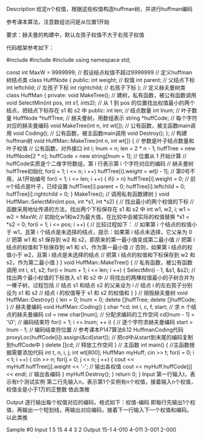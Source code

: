 Description
给定n个权值，根据这些权值构造huffman树，并进行huffman编码

参考课本算法，注意数组访问是从位置1开始

要求：赫夫曼的构建中，默认左孩子权值不大于右孩子权值

代码框架参考如下：

#include<iostream>
#include<string>
#include<cstring>
using namespace std;

const int MaxW = 9999999;  // 假设结点权值不超过9999999
// 定义huffman树结点类
class HuffNode
{
public:
    int weight;     // 权值
    int parent;     // 父结点下标
    int leftchild;  // 左孩子下标
    int rightchild; // 右孩子下标
};
// 定义赫夫曼树类
class HuffMan
{
private:
    void MakeTree();    // 建树，私有函数，被公有函数调用
    void SelectMin(int pos, int *s1, int*s2);  // 从 1 到 pos 的位置找出权值最小的两个结点，把结点下标存在 s1 和 s2 中
public:
    int len;    // 结点数量
    int lnum;   // 叶子数量
    HuffNode *huffTree; // 赫夫曼树，用数组表示
    string *huffCode;   // 每个字符对应的赫夫曼编码
    void MakeTree(int n, int wt[]); // 公有函数，被主函数main调用
    void Coding();  // 公有函数，被主函数main调用
    void Destroy();
};
// 构建huffman树
void HuffMan::MakeTree(int n, int wt[])
{
    // 参数是叶子结点数量和叶子权值
    // 公有函数，对外接口
    int i;
    lnum = n;
    len = 2 * n - 1;
    huffTree = new HuffNode[2 * n];
    huffCode = new string[lnum + 1];    // 位置从 1 开始计算
    // huffCode实质是个二维字符数组，第 i 行表示第 i 个字符对应的编码
    // 赫夫曼树huffTree初始化
    for(i = 1; i <= n; i ++)
        huffTree[i].weight = wt[i - 1]; // 第0号不用，从1开始编号
    for(i = 1; i <= len; i ++)
    {
        if(i > n) huffTree[i].weight = 0;  // 前n个结点是叶子，已经设置
        huffTree[i].parent = 0;
        huffTree[i].leftchild = 0;
        huffTree[i].rightchild = 0;
    }
    MakeTree();  // 调用私有函数建树
}
void HuffMan::SelectMin(int pos, int *s1, int *s2)
{
    // 找出最小的两个权值的下标
    // 函数采用地址传递的方法，找出两个下标保存在 s1 和 s2 中
    int w1, w2, i;
    w1 = w2 = MaxW;  // 初始化w1和w2为最大值，在比较中会被实际的权值替换
    *s1 = *s2 = 0;
    for(i = 1; i <= pos; i ++)
    {
        // 比较过程如下：
        // 如果第 i 个结点的权值小于 w1，且第 i 个结点是未选择的结点，提示：如果第 i 结点未选择，它父亲为 0
        // 把第 w1 和 s1 保存到 w2 和 s2，即原来的第一最小值变成第二最小值
        // 把第 i 结点的权值和下标保存到 w1 和 s1，作为第一最小值
        // 否则，如果第 i 结点的权值小于 w2，且第 i 结点是未选择的结点
        // 把第 i 结点的权值和下标保存到 w2 和 s2，作为第二最小值
    }
}
void HuffMan::MakeTree()
{
    // 私有函数，被公有函数调用
    int i, s1, s2;
    for(i = lnum + 1; i <= len; i ++)
    {
        SelectMin(i - 1, &s1, &s2);  // 找出两个最小权值的下标放入 s1 和 s2 中
        // 将找出的两棵权值最小的子树合并为一棵子树，过程包括
        // 结点 s1 和结点 s2 的父亲设为 i
        // 结点 i 的左右孩子分别设为 s1 和 s2
        // 结点 i 的权值等于 s1 和 s2 的权值和
    }
}
// 销毁赫夫曼树
void HuffMan::Destroy()
{
    len  = 0;
    lnum = 0;
    delete []huffTree;
    delete []huffCode;
}
// 赫夫曼编码
void HuffMan::Coding()
{
    char *cd;
    int i, c, f, start;
    // 求 n 个结点的赫夫曼编码
    cd = new char[lnum];    // 分配求编码的工作空间
    cd[lnum - 1] = '\0';    // 编码结束符
    for(i = 1; i <= lnum; ++ i)
    {
        // 逐个字符求赫夫曼编码
        start = lnum - 1;   // 编码结束符位置
        // 参考课本P147算法6.12 HuffmanCoding代码
        proxyLoc(huffCode[i]).assign(&cd[start]); // 把cd中从start到末尾的编码复制到huffCode中
    }
    delete []cd;    // 释放工作空间
}
// 主函数
int main()
{
//主函数根据需要添加代码
    int t, n, i, j;
    int wt[800];
    HuffMan myHuff;
    cin >> t;
    for(i = 0; i < t; i ++)
    {
        cin >> n;
        for(j = 0; j <= n; j ++)
        {
            cout << myHuff.huffTree[j].weight << '-';   // 输出各权值
            cout << myHuff.huffCode[j] << endl; // 输出各编码
        }
        myHuff.Destroy();
    }
    return 0;
}
Input
第一行输入t，表示有t个测试实例 第二行先输入n，表示第1个实例有n个权值，接着输入n个权值，权值全是小于1万的正整数 依此类推

Output
逐行输出每个权值对应的编码，格式如下：权值-编码 即每行先输出1个权值，再输出一个短划线，再输出对应编码，接着下一行输入下一个权值和编码。 以此类推

Sample
#0
Input
1
5 15 4 4 3 2
Output
15-1
4-010
4-011
3-001
2-000